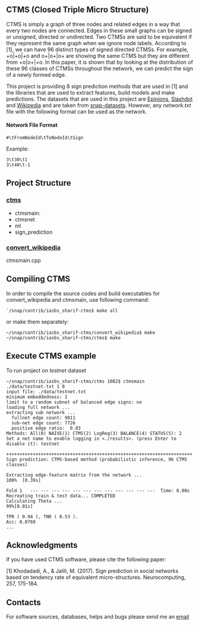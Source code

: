## CTMS (Closed Triple Micro Structure)

CTMS is simply a graph of three nodes and related edges in a way that every two nodes are connected. Edges in these small graphs can be signed or unsigned, directed or undirected. Two CTMSs are said to be equivalent if they represent the same graph when we ignore node labels. According to [1], we can have 96 distinct types of signed directed CTMSs. For example, +o|+o|+o and o+|o+|o+ are showing the same CTMS but they are different from +o|o+|+o. In this paper, it is shown that by looking at the distribution of these 96 classes of CTMSs throughout the network, we can predict the sign of a newly formed edge.

This project is providing 8 sign prediction methods that are used in [1] and the libraries that are used to extract features, build models and make predictions. The datasets that are used in this project are [Epinions](http://snap.stanford.edu/data/soc-sign-epinions.html), [Slashdot](http://snap.stanford.edu/data/soc-sign-Slashdot090221.html) and [Wikipedia](http://snap.stanford.edu/data/wiki-Elec.html) and are taken from [snap-datasets](http://snap.stanford.edu/data/index.html#signnets). However, any *network.txt* file with the following format can be used as the network.
#### Network File Format
```
#\tFromNodeId\tToNodeId\tSign
```
Example:
```
3\t30\t1
3\t40\t-1
```

## Project Structure
### [ctms](ctms)
- ctmsmain:
- ctmsnet
- ml
- sign_prediction

### [convert_wikipedia](convert_wikipedia)

ctmsmain.cpp


## Compiling CTMS

In order to compile the source codes and build executables for convert_wikipedia
and ctmsmain, use following command:
```
`/snap/contrib/iasbs_sharif-ctms$ make all
```
or make them separately:
```
~/snap/contrib/iasbs_sharif-ctms/convert_wikipedia$ make
~/snap/contrib/iasbs_sharif-ctms/ctms$ make
```



## Execute CTMS example
To run project on *testnet* dataset
```
~/snap/contrib/iasbs_sharif-ctms/ctms 1082$ ctmsmain ./data/testnet.txt 1 0
input file: ./data/testnet.txt
minimum embeddedness: 1
limit to a random subnet of balanced edge signs: no
loading full network ...
extracting sub network ...
  fullnet edge count: 9011
  sub-net edge count: 7726
  positive edge ratio:  0.83
Methods: All(0) NAIVE(1) CTMS(2) LogReg(3) BALANCE(4) STATUS(5): 2
Set a net name to enable logging in <./results>. (press Enter to disable it): testnet

++++++++++++++++++++++++++++++++++++++++++++++++++++++++++++++++++++++
Sign prediction: CTMS-based method (probabilistic inference, 96 CTMS classes)

Extracting edge-feature matrix from the network ...
100%  [0.39s]

Fold 1   --- --- --- --- --- --- --- --- --- --- --- ---  Time: 0.00s
Recreating train & test data... COMPLETED
Calculating Theta ...
99%[0.01s]

TPR ( 0.94 ), TNR ( 0.53 ).
Acc: 0.8769
...
```




## Acknowledgments

If you have used CTMS software, please cite the following paper:

[1] Khodadadi, A., & Jalili, M. (2017). Sign prediction in social networks based
on tendency rate of equivalent micro-structures. Neurocomputing, 257, 175-184.


## Contacts


For software sources, databases, helps and bugs please send me an [email](khodadaa@oregonstate.edu)
